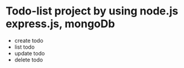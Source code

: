 # Todo-list project by using node.js express.js, mongoDb
- create todo
- list todo
- update todo
-  delete todo
